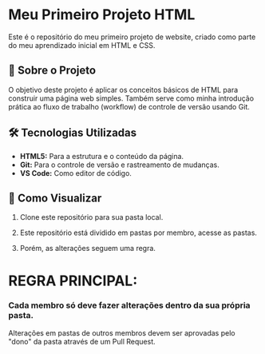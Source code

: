 # Meu Primeiro Projeto HTML

Este é o repositório do meu primeiro projeto de website, criado como parte do meu aprendizado inicial em HTML e CSS.

## 🚀 Sobre o Projeto

O objetivo deste projeto é aplicar os conceitos básicos de HTML para construir uma página web simples. Também serve como minha introdução prática ao fluxo de trabalho (workflow) de controle de versão usando Git.

## 🛠️ Tecnologias Utilizadas

* **HTML5:** Para a estrutura e o conteúdo da página.
* **Git:** Para o controle de versão e rastreamento de mudanças.
* **VS Code:** Como editor de código.

## 🏁 Como Visualizar

1.  Clone este repositório para sua pasta local.

2. Este repositório está dividido em pastas por membro, acesse as pastas.

3. Porém, as alterações seguem uma regra.

# REGRA PRINCIPAL:

### Cada membro só deve fazer alterações dentro da sua própria pasta.
Alterações em pastas de outros membros devem ser aprovadas pelo "dono" da pasta através de um Pull Request.
##
